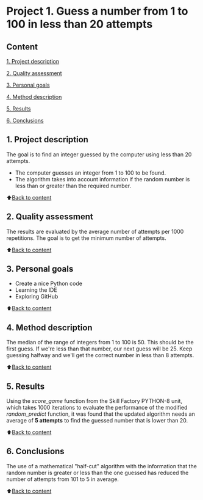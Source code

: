 # Project 1. Guess a number from 1 to 100 in less than 20 attempts

<a id='Content'></a>
## Content
[1. Project description](https://github.com/igorbakharev/skill_factory/tree/main/project_1/README.md#Project-description)

[2. Quality assessment](https://github.com/igorbakharev/skill_factory/tree/main/project_1/README.md#Quality-assessment)

[3. Personal goals](https://github.com/igorbakharev/skill_factory/tree/main/project_1/README.md#Personal-goals)

[4. Method description](https://github.com/igorbakharev/skill_factory/tree/main/project_1/README.md#Method-description)

[5. Results](https://github.com/igorbakharev/skill_factory/tree/main/project_1/README.md#Results)

[6. Conclusions](https://github.com/igorbakharev/skill_factory/tree/main/project_1/README.md#Conclusions)

<a id='Project-description'></a>
## 1. Project description
The goal is to find an integer guessed by the computer using less than 20 attempts.
* The computer guesses an integer from 1 to 100 to be found.
* The algorithm takes into account information if the random number is less than or greater than the required number.

:arrow_up:[Back to content](https://github.com/igorbakharev/skill_factory/tree/main/project_1/README.md#Content)

<a id='Quality-assessment'></a>
## 2. Quality assessment
The results are evaluated by the average number of attempts per 1000 repetitions. The goal is to get the minimum number of attempts.

:arrow_up:[Back to content](https://github.com/igorbakharev/skill_factory/tree/main/project_1/README.md#Content)

<a id='Personal-goals'></a>
## 3. Personal goals
* Create a nice Python code
* Learning the IDE
* Exploring GitHub

:arrow_up:[Back to content](https://github.com/igorbakharev/skill_factory/tree/main/project_1/README.md#Content)

<a id='Method-description'></a>
## 4. Method description
The median of the range of integers from 1 to 100 is 50. This should be the first guess. If we're less than that number, our next guess will be 25. Keep guessing halfway and we'll get the correct number in less than 8 attempts.

:arrow_up:[Back to content](https://github.com/igorbakharev/skill_factory/tree/main/project_1/README.md#Content)

<a id='Results'></a>
## 5. Results
Using the *score_game* function from the Skill Factory PYTHON-8 unit, which takes 1000 iterations to evaluate the performance of the modified *random_predict* function, it was found that the updated algorithm needs an average of **5 attempts** to find the guessed number that is lower than 20.

:arrow_up:[Back to content](https://github.com/igorbakharev/skill_factory/tree/main/project_1/README.md#Content)

<a id='Conclusions'></a>
## 6. Conclusions
The use of a mathematical "half-cut" algorithm with the information that the random number is greater or less than the one guessed has reduced the number of attempts from 101 to 5 in average.

:arrow_up:[Back to content](https://github.com/igorbakharev/skill_factory/tree/main/project_1/README.md#Content)
